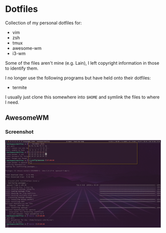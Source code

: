 # Dotfiles
Collection of my personal dotfiles for:
* vim
* zsh
* tmux
* awesome-wm
* i3-wm

Some of the files aren't mine (e.g. Lain), I left copyright information in those to identify them.

I no longer use the following programs but have held onto their dotfiles:
* termite

I usually just clone this somewhere into `$HOME` and symlink the files to where
I need.

## AwesomeWM
### Screenshot
![alt tag](https://github.com/leroyisgreat/Dotfiles/raw/master/20161224172942.png)
